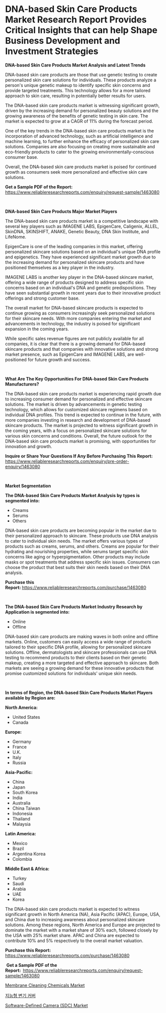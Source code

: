<p><h1>DNA-based Skin Care Products Market Research Report Provides Critical Insights that can help Shape Business Development and Investment Strategies</h1></p><p><strong>DNA-based Skin Care Products Market Analysis and Latest Trends</strong></p>
<p><p>DNA-based skin care products are those that use genetic testing to create personalized skin care solutions for individuals. These products analyze a person's unique genetic makeup to identify specific skin concerns and provide targeted treatments. This technology allows for a more tailored approach to skin care, resulting in potentially better results for users.</p><p>The DNA-based skin care products market is witnessing significant growth, driven by the increasing demand for personalized beauty solutions and the growing awareness of the benefits of genetic testing in skin care. The market is expected to grow at a CAGR of 11% during the forecast period.</p><p>One of the key trends in the DNA-based skin care products market is the incorporation of advanced technology, such as artificial intelligence and machine learning, to further enhance the efficacy of personalized skin care solutions. Companies are also focusing on creating more sustainable and eco-friendly products to cater to the growing environmentally-conscious consumer base.</p><p>Overall, the DNA-based skin care products market is poised for continued growth as consumers seek more personalized and effective skin care solutions.</p></p>
<p><strong>Get a Sample PDF of the Report:&nbsp;</strong> <a href="https://www.reliableresearchreports.com/enquiry/request-sample/1463080">https://www.reliableresearchreports.com/enquiry/request-sample/1463080</a></p>
<p>&nbsp;</p>
<p><strong>DNA-based Skin Care Products Major Market Players</strong></p>
<p><p>The DNA-based skin care products market is a competitive landscape with several key players such as IMAGENE LABS, EpigenCare, Caligenix, ALLEL, SkinDNA, SKINSHIFT, ANAKE, Genetic Beauty, DNA Skin Institute, and LifeNome. </p><p>EpigenCare is one of the leading companies in this market, offering personalized skincare solutions based on an individual's unique DNA profile and epigenetics. They have experienced significant market growth due to the increasing demand for personalized skincare products and have positioned themselves as a key player in the industry.</p><p>IMAGENE LABS is another key player in the DNA-based skincare market, offering a wide range of products designed to address specific skin concerns based on an individual's DNA and genetic predispositions. They have seen substantial growth in recent years due to their innovative product offerings and strong customer base.</p><p>The overall market for DNA-based skincare products is expected to continue growing as consumers increasingly seek personalized solutions for their skincare needs. With more companies entering the market and advancements in technology, the industry is poised for significant expansion in the coming years.</p><p>While specific sales revenue figures are not publicly available for all companies, it is clear that there is a growing demand for DNA-based skincare products and that companies with innovative solutions and strong market presence, such as EpigenCare and IMAGENE LABS, are well-positioned for future growth and success.</p></p>
<p>&nbsp;</p>
<p><strong>What Are The Key Opportunities For DNA-based Skin Care Products Manufacturers?</strong></p>
<p><p>The DNA-based skin care products market is experiencing rapid growth due to increasing consumer demand for personalized and effective skincare solutions. The market is driven by advancements in genetic testing technology, which allows for customized skincare regimens based on individual DNA profiles. This trend is expected to continue in the future, with more companies investing in research and development of DNA-based skincare products. The market is projected to witness significant growth in the coming years, with a focus on personalized skincare solutions for various skin concerns and conditions. Overall, the future outlook for the DNA-based skin care products market is promising, with opportunities for innovation and growth.</p></p>
<p><strong>Inquire or Share Your Questions If Any Before Purchasing This Report:</strong> <a href="https://www.reliableresearchreports.com/enquiry/pre-order-enquiry/1463080">https://www.reliableresearchreports.com/enquiry/pre-order-enquiry/1463080</a></p>
<p>&nbsp;</p>
<p><strong>Market Segmentation</strong></p>
<p><strong>The DNA-based Skin Care Products Market Analysis by types is segmented into:</strong></p>
<p><ul><li>Creams</li><li>Serums</li><li>Others</li></ul></p>
<p><p>DNA-based skin care products are becoming popular in the market due to their personalized approach to skincare. These products use DNA analysis to cater to individual skin needs. The market offers various types of products such as creams, serums, and others. Creams are popular for their hydrating and nourishing properties, while serums target specific skin concerns like aging or hyperpigmentation. Other products may include masks or spot treatments that address specific skin issues. Consumers can choose the product that best suits their skin needs based on their DNA analysis.</p></p>
<p><strong>Purchase this Report:&nbsp;</strong><a href="https://www.reliableresearchreports.com/purchase/1463080">https://www.reliableresearchreports.com/purchase/1463080</a></p>
<p>&nbsp;</p>
<p><strong>The DNA-based Skin Care Products Market Industry Research by Application is segmented into:</strong></p>
<p><ul><li>Online</li><li>Offline</li></ul></p>
<p><p>DNA-based skin care products are making waves in both online and offline markets. Online, customers can easily access a wide range of products tailored to their specific DNA profile, allowing for personalized skincare solutions. Offline, dermatologists and skincare professionals can use DNA testing to recommend products to their clients based on their genetic makeup, creating a more targeted and effective approach to skincare. Both markets are seeing a growing demand for these innovative products that promise customized solutions for individuals' unique skin needs.</p></p>
<p>&nbsp;</p>
<p><strong>In terms of Region, the DNA-based Skin Care Products Market Players available by Region are:</strong></p>
<p>
    <p> <strong> North America: </strong>
        <ul>
            <li>United States</li>
            <li>Canada</li>
        </ul>
        </p> 
    <p> <strong> Europe: </strong>
        <ul>
            <li>Germany</li>
            <li>France</li>
            <li>U.K.</li>
            <li>Italy</li>
            <li>Russia</li>
        </ul>
        </p> 
    <p> <strong> Asia-Pacific: </strong>
        <ul>
            <li>China</li>
            <li>Japan</li>
            <li>South Korea</li>
            <li>India</li>
            <li>Australia</li>
            <li>China Taiwan</li>
            <li>Indonesia</li>
            <li>Thailand</li>
            <li>Malaysia</li>
        </ul>
        </p> 
    <p> <strong> Latin America: </strong>
        <ul>
            <li>Mexico</li>
            <li>Brazil</li>
            <li>Argentina Korea</li>
            <li>Colombia</li>
        </ul>
        </p> 
    <p> <strong> Middle East & Africa: </strong>
        <ul>
            <li>Turkey</li>
            <li>Saudi</li>
            <li>Arabia</li>
            <li>UAE</li>
            <li>Korea</li>
        </ul>
    </p>
    </p>
<p><p>The DNA-based skin care products market is expected to witness significant growth in North America (NA), Asia Pacific (APAC), Europe, USA, and China due to increasing awareness about personalized skincare solutions. Among these regions, North America and Europe are projected to dominate the market with a market share of 30% each, followed closely by the USA with 25% market share. APAC and China are expected to contribute 10% and 5% respectively to the overall market valuation.</p></p>
<p><strong>Purchase this Report: </strong><a href="https://www.reliableresearchreports.com/purchase/1463080">https://www.reliableresearchreports.com/purchase/1463080</a></p>
<p>&nbsp;<strong>Get a Sample PDF of the Report:&nbsp;&nbsp;</strong><a href="https://www.reliableresearchreports.com/enquiry/request-sample/1463080">https://www.reliableresearchreports.com/enquiry/request-sample/1463080</a></p>
<p><strong></strong></p>
<p><p><a href="https://changeable-paste-463.notion.site/Membrane-Cleaning-Chemicals-Market-Size-Global-Industry-Overview-Market-Segmentation-and-Forecast--bdfeaf07b2ce40e19a7eb002bffe7dce">Membrane Cleaning Chemicals Market</a></p><p><a href="https://github.com/Maeennan456456/Market-Research-Report-List-1/blob/main/59139386421.md">지능형 변기 커버</a></p><p><a href="https://github.com/WillieWoodard/Market-Research-Report-List-4/blob/main/software-defined-camera-sdc-market.md">Software-Defined Camera (SDC) Market</a></p></p>